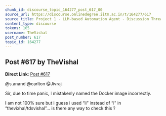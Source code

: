 ```yaml
---
chunk_id: discourse_topic_164277_post_617_00
source_url: https://discourse.onlinedegree.iitm.ac.in/t/164277/617
source_title: Project 1 - LLM-based Automation Agent - Discussion Thread [TDS Jan 2025]
content_type: discourse
tokens: 105
username: TheVishal
post_number: 617
topic_id: 164277
---
```


## Post #617 by TheVishal

**Direct Link**: [Post #617](https://discourse.onlinedegree.iitm.ac.in/t/164277/617)

@s.anand @carlton @Jivraj

Sir, due to time panic, I mistakenly named the Docker image incorrectly.

I am not 100% sure but i guess i used “ii” instead of “i” in “thevixhal/tdsvishal”… is there any way to check this ?
